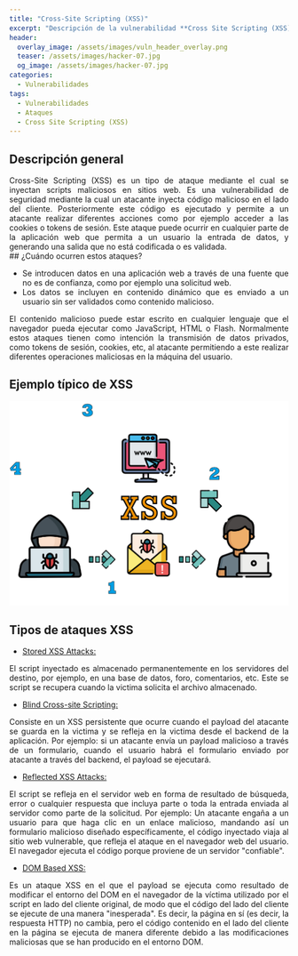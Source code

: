 ```yaml
---
title: "Cross-Site Scripting (XSS)"
excerpt: "Descripción de la vulnerabilidad **Cross Site Scripting (XSS)**"
header:
  overlay_image: /assets/images/vuln_header_overlay.png
  teaser: /assets/images/hacker-07.jpg
  og_image: /assets/images/hacker-07.jpg
categories:
  - Vulnerabilidades
tags:
  - Vulnerabilidades
  - Ataques
  - Cross Site Scripting (XSS)
---
```

## Descripción general
<div style="text-align: justify">
Cross-Site Scripting (XSS) es un tipo de ataque mediante el cual se inyectan scripts maliciosos en sitios web. Es una vulnerabilidad de seguridad mediante la cual un atacante inyecta código malicioso en el lado del cliente. Posteriormente este código es ejecutado y permite a un atacante realizar diferentes acciones como por ejemplo acceder a las cookies o tokens de sesión. Este ataque puede ocurrir en cualquier parte de la aplicación web que permita a un usuario la entrada de datos, y generando una salida que no está codificada o es validada.
 </div>
## ¿Cuándo ocurren estos ataques?

- <div style="text-align: justify">Se introducen datos en una aplicación web a través de una fuente que no es de confianza, como por ejemplo una solicitud web. </div>
- <div style="text-align: justify">Los datos se incluyen en contenido dinámico que es enviado a un usuario sin ser validados como contenido malicioso. </div>

<div style="text-align: justify">El contenido malicioso puede estar escrito en cualquier lenguaje que el navegador pueda ejecutar como JavaScript, HTML o Flash.
Normalmente estos ataques tienen como intención la transmisión de datos privados, como tokens de sesión, cookies, etc, al atacante permitiendo a este realizar diferentes operaciones maliciosas en la máquina del usuario.</div>

## Ejemplo típico de XSS
![Flujo XSS](\assets\images\XSS_flujo.png)

## Tipos de ataques XSS

- <u>Stored XSS Attacks:</u>
<div style="text-align: justify">El script inyectado es almacenado permanentemente en los servidores del destino, por ejemplo, en una base de datos, foro, comentarios, etc. Este se script se recupera cuando la victima solicita el archivo almacenado.</div>

- <u>Blind Cross-site Scripting:</u>
<div style="text-align: justify">Consiste en un XSS persistente que ocurre cuando el payload del atacante se guarda en la victima y se refleja en la victima desde el backend de la aplicación. Por ejemplo: si un atacante envía un payload malicioso a través de un formulario, cuando el usuario habrá el formulario enviado por atacante a través del backend, el payload se ejecutará.</div>

- <u>Reflected XSS Attacks:</u>
<div style="text-align: justify">El script se refleja en el servidor web en forma de resultado de búsqueda, error o cualquier respuesta que incluya parte o toda la entrada enviada al servidor como parte de la solicitud. Por ejemplo: Un atacante engaña a un usuario para que haga clic en un enlace malicioso, mandando así un formulario malicioso diseñado específicamente, el código inyectado viaja al sitio web vulnerable, que refleja el ataque en el navegador web del usuario. El navegador ejecuta el código porque proviene de un servidor "confiable".</div>

- <u>DOM Based XSS:</u>
<div style="text-align: justify">Es un ataque XSS en el que el payload se ejecuta como resultado de modificar el entorno del DOM en el navegador de la víctima utilizado por el script en lado del cliente original, de modo que el código del lado del cliente se ejecute de una manera "inesperada". Es decir, la página en sí (es decir, la respuesta HTTP) no cambia, pero el código contenido en el lado del cliente en la página se ejecuta de manera diferente debido a las modificaciones maliciosas que se han producido en el entorno DOM.</div>
